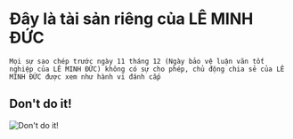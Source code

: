 # Đây là tài sản riêng của LÊ MINH ĐỨC
```Mọi sự sao chép trước ngày 11 tháng 12 (Ngày bảo vệ luận văn tốt nghiệp của LÊ MINH ĐỨC) không có sự cho phép, chủ động chia sẻ của LÊ MINH ĐỨC được xem như hành vi đánh cắp```
## Don't do it!

![Don't do it!](https://vida.id/hubfs/Perbedaan%20Hacker%20dan%20Cracker.jpg "Don't do this!")